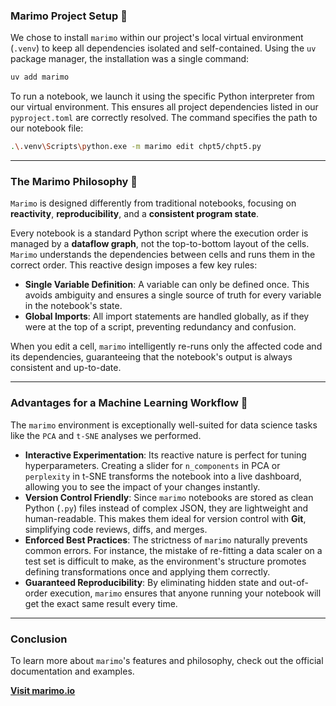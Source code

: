 ### Marimo Project Setup 🚀

We chose to install `marimo` within our project's local virtual environment (`.venv`) to keep all dependencies isolated and self-contained. Using the `uv` package manager, the installation was a single command:

```bash
uv add marimo
```

To run a notebook, we launch it using the specific Python interpreter from our virtual environment. This ensures all project dependencies listed in our `pyproject.toml` are correctly resolved. The command specifies the path to our notebook file:

```bash
.\.venv\Scripts\python.exe -m marimo edit chpt5/chpt5.py
```

-----

### The Marimo Philosophy 📜

`Marimo` is designed differently from traditional notebooks, focusing on **reactivity**, **reproducibility**, and a **consistent program state**.

Every notebook is a standard Python script where the execution order is managed by a **dataflow graph**, not the top-to-bottom layout of the cells. `Marimo` understands the dependencies between cells and runs them in the correct order. This reactive design imposes a few key rules:

  * **Single Variable Definition**: A variable can only be defined once. This avoids ambiguity and ensures a single source of truth for every variable in the notebook's state.
  * **Global Imports**: All import statements are handled globally, as if they were at the top of a script, preventing redundancy and confusion.

When you edit a cell, `marimo` intelligently re-runs only the affected code and its dependencies, guaranteeing that the notebook's output is always consistent and up-to-date.

-----

### Advantages for a Machine Learning Workflow 🤖

The `marimo` environment is exceptionally well-suited for data science tasks like the `PCA` and `t-SNE` analyses we performed.

  * **Interactive Experimentation**: Its reactive nature is perfect for tuning hyperparameters. Creating a slider for `n_components` in PCA or `perplexity` in t-SNE transforms the notebook into a live dashboard, allowing you to see the impact of your changes instantly.
  * **Version Control Friendly**: Since `marimo` notebooks are stored as clean Python (`.py`) files instead of complex JSON, they are lightweight and human-readable. This makes them ideal for version control with **Git**, simplifying code reviews, diffs, and merges.
  * **Enforced Best Practices**: The strictness of `marimo` naturally prevents common errors. For instance, the mistake of re-fitting a data scaler on a test set is difficult to make, as the environment's structure promotes defining transformations once and applying them correctly.
  * **Guaranteed Reproducibility**: By eliminating hidden state and out-of-order execution, `marimo` ensures that anyone running your notebook will get the exact same result every time.

-----

### Conclusion

To learn more about `marimo`'s features and philosophy, check out the official documentation and examples.

[**Visit marimo.io**](https://marimo.io/)